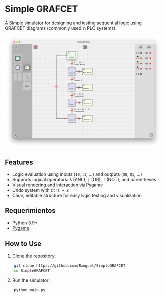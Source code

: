 # Simple GRAFCET
 
A Simple simulator for designing and testing sequential logic using GRAFCET diagrams (commonly used in PLC systems).

![Preview](Util/preview.png)

## Features

- Logic evaluation using inputs (`I0`, `I1`, ...) and outputs (`Q0`, `Q1`, ...)
- Supports logical operators: `&` (AND), `|` (OR), `!` (NOT), and parentheses
- Visual rendering and interaction via Pygame
- Undo system with `Ctrl + Z`
- Clear, editable structure for easy logic testing and visualization

## Requerimientos

- Python 3.9+
- [Pygame](https://www.pygame.org/)

## How to Use

1. Clone the repository:
```bash
    git clone https://github.com/Ranguel/SimpleGRAFCET
    cd SimpleGRAFCET
```
2.	Run the simulator:
```bash
    python main.py
```